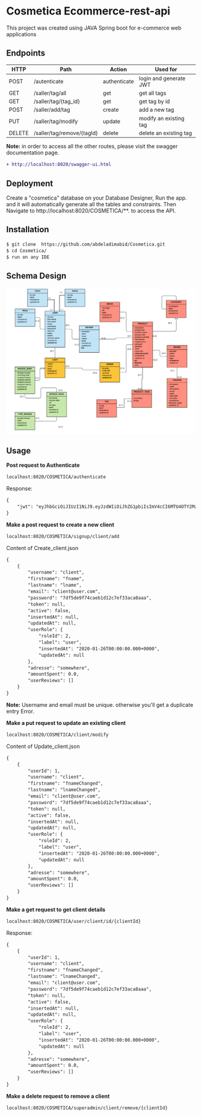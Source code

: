 # Cosmetica Ecommerce-rest-api
This project was created using JAVA Spring boot for e-commerce web applications 

## Endpoints 
|    HTTP       |          Path |    Action       |          Used for      |
| ------------- | ------------- | -------------   | -------------          |
|         POST  | /autenticate  | authenticate    | login and generate JWT |
|         GET   | /saller/tag/all  | get          | get all tags         |
|         GET   | /saller/tag/{tag_id}  | get     | get tag by id |
|         POST  |/saller/add/tag  | create    | add a new tag |
|         PUT  | /saller/tag/modify  | update    | modify an existing tag |
|         DELETE  | /saller/tag/remove/{tagId}  | delete    | delete an existing tag |

**Note:** in order to access all the other routes, please visit the swagger documentation page.
```diff
+ http://localhost:8020/swagger-ui.html
```

## Deployment

Create a "cosmetica" database on your Database Designer, Run the app. and it will automatically generate all the tables and constraints.
Then Navigate to http://localhost:8020/COSMETICA/**. to access the API.

## Installation
```diff
$ git clone  https://github.com/abdeladimabid/Cosmetica.git
$ cd Cosmetica/
$ run on any IDE
```
## Schema Design
![](images/Capture.PNG)

## Usage
**Post request to Authenticate**
```diff
localhost:8020/COSMETICA/authenticate
```
Response:
```diff
{
    "jwt": "eyJhbGciOiJIUzI1NiJ9.eyJzdWIiOiJhZG1pbiIsImV4cCI6MTU4OTY2MzQyNCwiaWF0IjoxNTg5NjI3NDI0fQ.zbBxfG3KPOeSlr8g8sFHd2DNiqeJ3tcq_VeqroY6ukQ"
}
```
**Make a post request to create a new client**
```diff
localhost:8020/COSMETICA/signup/client/add
```
Content of Create_client.json
```diff
{
    {
        "username": "client",
        "firstname": "fname",
        "lastname": "lname",
        "email": "client@user.com",
        "password": "7df5de9f74caeb1d12c7ef33aca8aaa",
        "token": null,
        "active": false,
        "insertedAt": null,
        "updatedAt": null,
        "userRole": {
            "roleId": 2,
            "label": "user",
            "insertedAt": "2020-01-26T00:00:00.000+0000",
            "updatedAt": null
        },
        "adresse": "somewhere",
        "amountSpent": 0.0,
        "userReviews": []
    }
}
```
**Note:** Username and email must be unique. otherwise you'll get a duplicate entry Error.

**Make a put request to update an existing client**

```diff
localhost:8020/COSMETICA/client/modify
```
Content of Update_client.json
```diff
{
    {
        "userId": 1,
        "username": "client",
        "firstname": "fnameChanged",
        "lastname": "lnameChanged",
        "email": "client@user.com",
        "password": "7df5de9f74caeb1d12c7ef33aca8aaa",
        "token": null,
        "active": false,
        "insertedAt": null,
        "updatedAt": null,
        "userRole": {
            "roleId": 2,
            "label": "user",
            "insertedAt": "2020-01-26T00:00:00.000+0000",
            "updatedAt": null
        },
        "adresse": "somewhere",
        "amountSpent": 0.0,
        "userReviews": []
    }
}
```
**Make a get request to get client details**

```diff
localhost:8020/COSMETICA/user/client/id/{clientId}
```
Response:
```diff
{
    {
        "userId": 1,
        "username": "client",
        "firstname": "fnameChanged",
        "lastname": "lnameChanged",
        "email": "client@user.com",
        "password": "7df5de9f74caeb1d12c7ef33aca8aaa",
        "token": null,
        "active": false,
        "insertedAt": null,
        "updatedAt": null,
        "userRole": {
            "roleId": 2,
            "label": "user",
            "insertedAt": "2020-01-26T00:00:00.000+0000",
            "updatedAt": null
        },
        "adresse": "somewhere",
        "amountSpent": 0.0,
        "userReviews": []
    }
}
```
**Make a delete request to remove a client**

```diff
localhost:8020/COSMETICA/superadmin/client/remove/{clientId}
```

